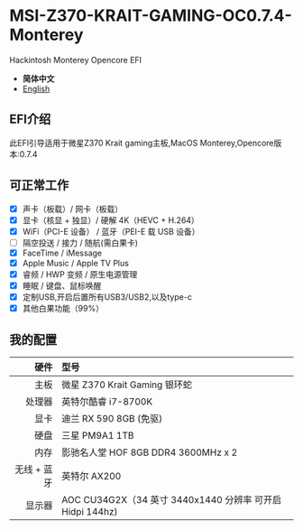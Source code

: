 # MSI-Z370-KRAIT-GAMING-OC0.7.4-Monterey
Hackintosh Monterey Opencore EFI

- **简体中文**
- [English](/.github/xxxx.md)

## EFI介绍

此EFI引导适用于微星Z370 Krait gaming主板,MacOS Monterey,Opencore版本:0.7.4

## 可正常工作

- [x] 声卡（板载）/ 网卡（板载）
- [x] 显卡（核显 + 独显）/ 硬解 4K（HEVC + H.264）
- [x] WiFi（PCI-E 设备） / 蓝牙（PEI-E 载 USB 设备）
- [ ] 隔空投送 / 接力 / 随航(需白果卡)
- [x] FaceTime / iMessage
- [x] Apple Music / Apple TV Plus
- [x] 睿频 / HWP 变频 / 原生电源管理
- [x] 睡眠 / 键盘、鼠标唤醒
- [x] 定制USB,开启后置所有USB3/USB2,以及type-c
- [x] 其他白果功能（99%）

## 我的配置

|         硬件       |                   型号                     | 
|-------------------:|:------------------------------------------|
|               主板 | 微星 Z370 Krait Gaming 银环蛇               |
|             处理器 | 英特尔酷睿 i7-8700K                          |
|               显卡 | 迪兰 RX 590 8GB (免驱)                      |
|               硬盘 | 三星 PM9A1 1TB                             |
|               内存 | 影驰名人堂 HOF 8GB DDR4 3600MHz x 2          |
|        无线 + 蓝牙 | 英特尔 AX200  |
|             显示器 | AOC CU34G2X（34 英寸 3440x1440 分辨率 可开启Hidpi 144hz)             |


